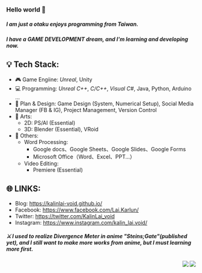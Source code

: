 ### Hello world 👋

##### I am just a otaku enjoys programming from Taiwan.
##### I have a GAME DEVELOPMENT dream, and I'm learning and developing now.

💡 Tech Stack: 
---
- 🎮 Game Engiine: *Unreal*, Unity
- 💻 Programming: *Unreal C++*, *C/C++*, *Visual C#*, Java, Python, Arduino ...
- 📝 Plan & Design: Game Design (System, Numerical Setup), Social Media Manager (FB & IG), Project Management, Version Control
- 🎨 Arts:
  - 2D: PS/AI (Essential)
  - 3D: Blender (Essential), VRoid
- 📌 Others:
  - Word Processing:
    - Google docs、Google Sheets、Google Slides、Google Forms
    - Microsoft Office（Word、Excel、PPT...）
  - Video Editing:
    - Premiere (Essential)

🌐 LINKS:
---
- Blog: https://kalinlai-void.github.io/
- Facebook: https://www.facebook.com/Lai.Karlun/
- Twitter: https://twitter.com/KalinLai_void
- Instagram: https://www.instagram.com/kalin_lai.void/

##### ⚔ I used to realize Divergence Meter in anime "Steins;Gate"(published yet), and I still want to make more works from anime, but I must learning more first.

<img align="right" src="https://github-readme-stats.vercel.app/api?username=KalinLai-void&show_icons=true&theme=city_lights">
<img align="right" src="https://github-readme-stats.vercel.app/api/top-langs/?username=KalinLai-void&theme=city_lights&layout=compact">
